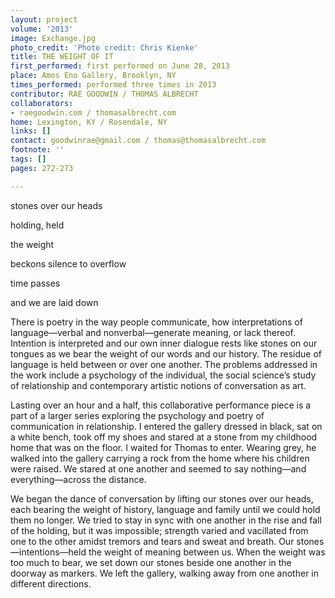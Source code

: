 ```yaml
---
layout: project
volume: '2013'
image: Exchange.jpg
photo_credit: 'Photo credit: Chris Kienke'
title: THE WEIGHT OF IT
first_performed: first performed on June 28, 2013
place: Amos Eno Gallery, Brooklyn, NY
times_performed: performed three times in 2013
contributor: RAE GOODWIN / THOMAS ALBRECHT
collaborators:
- raegoodwin.com / thomasalbrecht.com
home: Lexington, KY / Rosendale, NY
links: []
contact: goodwinrae@gmail.com / thomas@thomasalbrecht.com
footnote: ''
tags: []
pages: 272-273

---
```


stones over our heads

holding, held

the weight

beckons silence to overflow

time passes

and we are laid down

There is poetry in the way people communicate, how interpretations of language—verbal and nonverbal—generate meaning, or lack thereof. Intention is interpreted and our own inner dialogue rests like stones on our tongues as we bear the weight of our words and our history. The residue of language is held between or over one another. The problems addressed in the work include a psychology of the individual, the social science’s study of relationship and contemporary artistic notions of conversation as art.

Lasting over an hour and a half, this collaborative performance piece is a part of a larger series exploring the psychology and poetry of communication in relationship. I entered the gallery dressed in black, sat on a white bench, took off my shoes and stared at a stone from my childhood home that was on the floor. I waited for Thomas to enter. Wearing grey, he walked into the gallery carrying a rock from the home where his children were raised. We stared at one another and seemed to say nothing—and everything—across the distance.

We began the dance of conversation by lifting our stones over our heads, each bearing the weight of history, language and family until we could hold them no longer. We tried to stay in sync with one another in the rise and fall of the holding, but it was impossible; strength varied and vacillated from one to the other amidst tremors and tears and sweat and breath. Our stones—intentions—held the weight of meaning between us. When the weight was too much to bear, we set down our stones beside one another in the doorway as markers. We left the gallery, walking away from one another in different directions.
